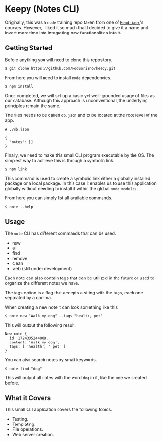 # Keepy (Notes CLI)
Originally, this was a `node` training repo taken from one of [`Hendrixer`](https://github.com/Hendrixer)'s courses. However, I liked it so much that I decided to give it a name and invest more time into integrating new functionalities into it.

## Getting Started
Before anything you will need to clone this repository.
```
$ git clone https://github.com/RodSoriano/keepy.git
```

From here you will need to install `node` dependencies.
```
$ npm install
```

Once completed, we will set up a basic yet well-grounded usage of files as our database. Although this approach is unconventional, the underlying principles remain the same.

The files needs to be called `db.json` and to be located at the root level of the app.
```
# ./db.json

{
  "notes": []
}
```

Finally, we need to make this small CLI program executable by the OS. The simplest way to achieve this is through a symbolic link.
```
$ npm link
```

This command is used to create a symbolic link either a globally installed package or a local package. In this case it enables us to use this application globally without needing to install it within the global `node_modules`.

From here you can simply list all available commands.
```
$ note --help
```

## Usage
The `note` CLI has different commands that can be used.

- new
- all
- find
- remove
- clean
- web (still under development)

Each note can also contain tags that can be utilized in the future or used to organize the different notes we have.

The tags option is a flag that accepts a string with the tags, each one separated by a comma.

When creating a new note it can look something like this.
```
$ note new "Walk my dog" --tags "health, pet"
```

This will output the following result.
```
New note {
  id: 1724305244008,
  content: 'Walk my dog',
  tags: [ 'health', ' pet' ]
}
```

You can also search notes by small keywords.

```
$ note find "dog"
```

This will output all notes with the word `dog` in it, like the one we created before.

## What it Covers
This small CLI application covers the following topics.

- Testing.
- Templating.
- File operations.
- Web server creation.
